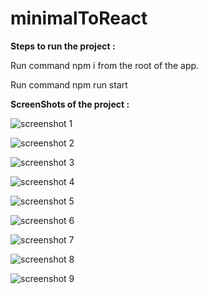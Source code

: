 # minimalToReact

**Steps to run the project :**

Run command npm i from the root of the app.

Run command npm run start

**ScreenShots of the project :**


![screenshot 1](https://github.com/barathviknesh/minimalUIToReactUI/blob/main/public/images/Screenshot%20(505).png?raw=true)




![screenshot 2](https://github.com/barathviknesh/minimalUIToReactUI/blob/main/public/images/Screenshot%20(506).png?raw=true)




![screenshot 3](https://github.com/barathviknesh/minimalUIToReactUI/blob/main/public/images/Screenshot%20(507).png?raw=true)



![screenshot 4](https://github.com/barathviknesh/minimalUIToReactUI/blob/main/public/images/Screenshot%20(508).png?raw=true)




![screenshot 5](https://github.com/barathviknesh/minimalUIToReactUI/blob/main/public/images/Screenshot%20(509).png?raw=true)





![screenshot 6](https://github.com/barathviknesh/minimalUIToReactUI/blob/main/public/images/Screenshot%20(510).png?raw=true)




![screenshot 7](https://github.com/barathviknesh/minimalUIToReactUI/blob/main/public/images/screenshot_7.jpg?raw=true)





![screenshot 8](https://github.com/barathviknesh/minimalUIToReactUI/blob/main/public/images/screenshot_8.jpg?raw=true)






![screenshot 9](https://github.com/barathviknesh/minimalUIToReactUI/blob/main/public/images/screenshot_9.jpg?raw=true)








